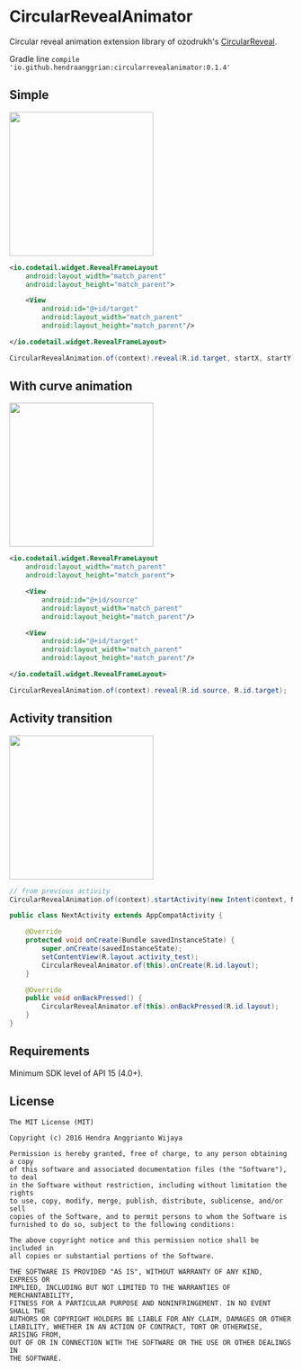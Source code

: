 CircularRevealAnimator
======================

Circular reveal animation extension library of ozodrukh's <a href="https://github.com/ozodrukh/CircularReveal">CircularReveal<a/>.

Gradle line `compile 'io.github.hendraanggrian:circularrevealanimator:0.1.4'`


Simple
------

<img src="https://raw.githubusercontent.com/hendraanggrian/CircularRevealAnimator/master/artwork/sample1.gif" width="256">

```xml
<io.codetail.widget.RevealFrameLayout
    android:layout_width="match_parent"
    android:layout_height="match_parent">

    <View
        android:id="@+id/target"
        android:layout_width="match_parent"
        android:layout_height="match_parent"/>

</io.codetail.widget.RevealFrameLayout>
```

```java
CircularRevealAnimation.of(context).reveal(R.id.target, startX, startY);
```


With curve animation
--------------------

<img src="https://raw.githubusercontent.com/hendraanggrian/CircularRevealAnimator/master/artwork/sample2.gif" width="256">

```xml
<io.codetail.widget.RevealFrameLayout
    android:layout_width="match_parent"
    android:layout_height="match_parent">

    <View
        android:id="@+id/source"
        android:layout_width="match_parent"
        android:layout_height="match_parent"/>

    <View
        android:id="@+id/target"
        android:layout_width="match_parent"
        android:layout_height="match_parent"/>

</io.codetail.widget.RevealFrameLayout>
```

```java
CircularRevealAnimation.of(context).reveal(R.id.source, R.id.target);
```


Activity transition
-------------------

<img src="https://raw.githubusercontent.com/hendraanggrian/CircularRevealAnimator/master/artwork/sample3.gif" width="256">

```java
// from previous activity
CircularRevealAnimation.of(context).startActivity(new Intent(context, NextActivity.class), R.id.source);

public class NextActivity extends AppCompatActivity {

    @Override
    protected void onCreate(Bundle savedInstanceState) {
        super.onCreate(savedInstanceState);
        setContentView(R.layout.activity_test);
        CircularRevealAnimator.of(this).onCreate(R.id.layout);
    }

    @Override
    public void onBackPressed() {
        CircularRevealAnimator.of(this).onBackPressed(R.id.layout);
    }
}
```


Requirements
------------

Minimum SDK level of API 15 (4.0+).


License
--------

    The MIT License (MIT)

    Copyright (c) 2016 Hendra Anggrianto Wijaya

    Permission is hereby granted, free of charge, to any person obtaining a copy
    of this software and associated documentation files (the "Software"), to deal
    in the Software without restriction, including without limitation the rights
    to use, copy, modify, merge, publish, distribute, sublicense, and/or sell
    copies of the Software, and to permit persons to whom the Software is
    furnished to do so, subject to the following conditions:

    The above copyright notice and this permission notice shall be included in
    all copies or substantial portions of the Software.

    THE SOFTWARE IS PROVIDED "AS IS", WITHOUT WARRANTY OF ANY KIND, EXPRESS OR
    IMPLIED, INCLUDING BUT NOT LIMITED TO THE WARRANTIES OF MERCHANTABILITY,
    FITNESS FOR A PARTICULAR PURPOSE AND NONINFRINGEMENT. IN NO EVENT SHALL THE
    AUTHORS OR COPYRIGHT HOLDERS BE LIABLE FOR ANY CLAIM, DAMAGES OR OTHER
    LIABILITY, WHETHER IN AN ACTION OF CONTRACT, TORT OR OTHERWISE, ARISING FROM,
    OUT OF OR IN CONNECTION WITH THE SOFTWARE OR THE USE OR OTHER DEALINGS IN
    THE SOFTWARE.
